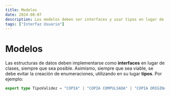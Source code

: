 ```yaml
---
title: Modelos
date: 2024-08-07
description: Los modelos deben ser interfaces y usar tipos en lugar de enumeraciones cuando sea posible.
tags: ["Interfaz Usuario"]
---
```



# Modelos

Las estructuras de datos deben implementarse como **interfaces** en lugar de clases, siempre que sea posible. Asimismo, siempre que sea viable, se debe evitar la creación de enumeraciones, utilizando en su lugar **tipos**. Por ejemplo:

```typescript
export type TipoValidez = "COPIA" | "COPIA COMPULSADA" | "COPIA ORIGINAL" | "ORIGINAL";
